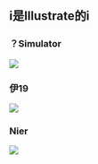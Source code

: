 ## i是Illustrate的i
### ？Simulator
![](https://x4i6u4n6.ssl.hwcdn.net/Banner_ads/adult/315x300/EN_315x300_15052018_Static_07.jpg)
### 伊19
![](https://img.moegirl.org/common/3/36/伊19面部高清立绘.jpg)
### Nier
![](https://vignette.wikia.nocookie.net/nier/images/3/38/YoRHa_No.2_Type_B.png)
